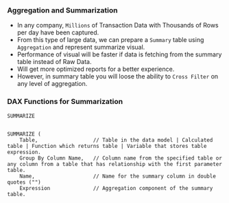 ### Aggregation and Summarization

- In any company, `Millions` of Transaction Data with Thousands of Rows per day have been captured.
- From this type of large data, we can prepare a `Summary` table using `Aggregation` and represent summarize visual.
- Performance of visual will be faster if data is fetching from the summary table instead of Raw Data. 
- Will get more optimized reports for a better experience.
- However, in summary table you will loose the ability to `Cross Filter` on any level of aggregation. 

### DAX Functions for Summarization

`SUMMARIZE`

```DAX

SUMMARIZE (
    Table,                  // Table in the data model | Calculated table | Function which returns table | Variable that stores table expression.
    Group By Column Name,   // Column name from the specified table or any column from a table that has relationship with the first parameter table.
    Name,                   // Name for the summary column in double quotes ("")
    Expression              // Aggregation component of the summary table.
